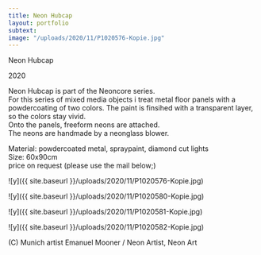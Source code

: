 ```yaml
---
title: Neon Hubcap
layout: portfolio
subtext: 
image: "/uploads/2020/11/P1020576-Kopie.jpg"
---
```


Neon Hubcap

2020

Neon Hubcap is part of the Neoncore series.  
For this series of mixed media objects i treat metal floor panels with a powdercoating of two colors. The paint is finsihed with a transparent layer, so the colors stay vivid.  
Onto the panels, freeform neons are attached.  
The neons are handmade by a neonglass blower.

Material: powdercoated metal, spraypaint, diamond cut lights  
Size: 60x90cm  
price on request (please use the mail below;)

![y]({{ site.baseurl }}/uploads/2020/11/P1020576-Kopie.jpg)

![y]({{ site.baseurl }}/uploads/2020/11/P1020580-Kopie.jpg)

![y]({{ site.baseurl }}/uploads/2020/11/P1020581-Kopie.jpg)

![y]({{ site.baseurl }}/uploads/2020/11/P1020582-Kopie.jpg)

(C) Munich artist Emanuel Mooner / Neon Artist, Neon Art








